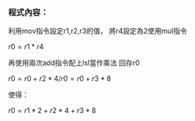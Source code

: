 ### 程式內容：

利用mov指令設定r1,r2,r3的值，
將r4設定為2使用mul指令

$r0=r1*r4$

再使用兩次add指令配上lsl當作乘法
回存r0

$r0=r0+r2*4/r0=r0+r3*8$

使得：

$r0=r1*2+r2*4+r3*8$

